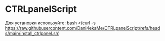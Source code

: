 # CTRLpanelScript

Для установки используйте:
bash <(curl -s https://raw.githubusercontent.com/Dani4eksMe/CTRLpanelScript/refs/heads/main/install_ctrlpanel.sh)

